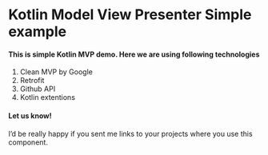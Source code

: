 # Kotlin Model View Presenter Simple example

#### This is simple Kotlin MVP demo. Here we are using following technologies

1. Clean MVP by Google
2. Retrofit
3. Github API  
4. Kotlin extentions 

#### Let us know!

I’d be really happy if you sent me links to your projects where you use this component. 
